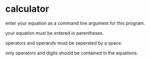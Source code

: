 # calculator

enter your equation as a command line argument for this program.

your equation must be entered in parentheses.

operators and operands must be seperated by a space.

only operators and digits should be contained in the equations.
